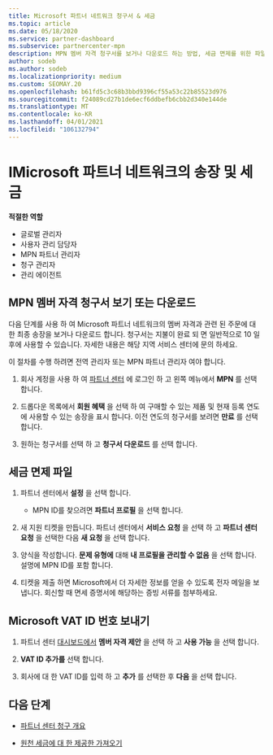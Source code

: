 ```yaml
---
title: Microsoft 파트너 네트워크 청구서 & 세금
ms.topic: article
ms.date: 05/18/2020
ms.service: partner-dashboard
ms.subservice: partnercenter-mpn
description: MPN 멤버 자격 청구서를 보거나 다운로드 하는 방법, 세금 면제를 위한 파일 방법 및 Microsoft VAT ID 번호를 보내는 방법에 대해 알아봅니다.
author: sodeb
ms.author: sodeb
ms.localizationpriority: medium
ms.custom: SEOMAY.20
ms.openlocfilehash: b61fd5c3c68b3bbd9396cf55a53c22b85523d976
ms.sourcegitcommit: f24089cd27b1de6ecf6ddbefb6cbb2d340e144de
ms.translationtype: MT
ms.contentlocale: ko-KR
ms.lasthandoff: 04/01/2021
ms.locfileid: "106132794"
---
```

# <a name="invoices-and-taxes-in-the-microsoft-partner-network"></a>IMicrosoft 파트너 네트워크의 송장 및 세금

**적절한 역할**

- 글로벌 관리자
- 사용자 관리 담당자
- MPN 파트너 관리자
- 청구 관리자
- 관리 에이전트

## <a name="view-or-download-your-mpn-membership-invoice"></a>MPN 멤버 자격 청구서 보기 또는 다운로드

다음 단계를 사용 하 여 Microsoft 파트너 네트워크의 멤버 자격과 관련 된 주문에 대 한 최종 송장을 보거나 다운로드 합니다. 청구서는 지불이 완료 되 면 일반적으로 10 일 후에 사용할 수 있습니다. 자세한 내용은 해당 지역 서비스 센터에 문의 하세요.  

이 절차를 수행 하려면 전역 관리자 또는 MPN 파트너 관리자 여야 합니다. 

1.  회사 계정을 사용 하 여 [파트너 센터](https://partner.microsoft.com/dashboard/home) 에 로그인 하 고 왼쪽 메뉴에서 **MPN** 를 선택 합니다.

4.  드롭다운 목록에서 **회원 혜택** 을 선택 하 여 구매할 수 있는 제품 및 현재 등록 연도에 사용할 수 있는 송장을 표시 합니다. 이전 연도의 청구서를 보려면 **만료** 를 선택합니다.

6.  원하는 청구서를 선택 하 고 **청구서 다운로드** 를 선택 합니다. 

## <a name="file-a-tax-exemption"></a>세금 면제 파일

1.  파트너 센터에서 **설정** 을 선택 합니다.
    - MPN ID를 찾으려면 **파트너 프로필** 을 선택 합니다.

2.  새 지원 티켓을 만듭니다. 파트너 센터에서 **서비스 요청** 을 선택 하 고 **파트너 센터 요청** 을 선택한 다음 **새 요청** 을 선택 합니다.

3.  양식을 작성합니다. **문제 유형에** 대해 **내 프로필을 관리할 수 없음** 을 선택 합니다. 설명에 MPN ID를 포함 합니다.

4.  티켓을 제출 하면 Microsoft에서 더 자세한 정보를 얻을 수 있도록 전자 메일을 보냅니다. 회신할 때 면세 증명서에 해당하는 증빙 서류를 첨부하세요.

## <a name="send-microsoft-your-vat-id-number"></a>Microsoft VAT ID 번호 보내기

1.  파트너 센터 [대시보드에서](https://partner.microsoft.com/dashboard/home) **멤버 자격 제안** 을 선택 하 고 **사용 가능** 을 선택 합니다. 

2.  **VAT ID 추가를** 선택 합니다. 

3.  회사에 대 한 VAT ID를 입력 하 고 **추가** 를 선택한 후 **다음** 을 선택 합니다. 

## <a name="next-steps"></a>다음 단계

- [파트너 센터 청구 개요](billing-basics.md)

- [원천 세금에 대 한 제공한 가져오기](withholding-tax-credit-form.md)